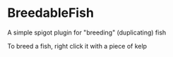 # BreedableFish
A simple spigot plugin for "breeding" (duplicating) fish

To breed a fish, right click it with a piece of kelp
